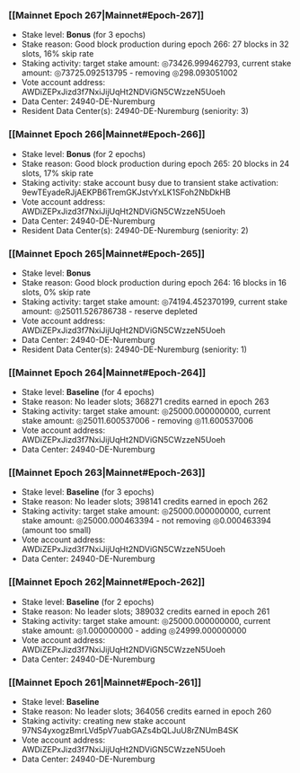 ### [[Mainnet Epoch 267|Mainnet#Epoch-267]]
* Stake level: **Bonus** (for 3 epochs)
* Stake reason: Good block production during epoch 266: 27 blocks in 32 slots, 16% skip rate
* Staking activity: target stake amount: ◎73426.999462793, current stake amount: ◎73725.092513795 - removing ◎298.093051002
* Vote account address: AWDiZEPxJizd3f7NxiJijUqHt2NDViGN5CWzzeN5Uoeh
* Data Center: 24940-DE-Nuremburg
* Resident Data Center(s): 24940-DE-Nuremburg (seniority: 3)
### [[Mainnet Epoch 266|Mainnet#Epoch-266]]
* Stake level: **Bonus** (for 2 epochs)
* Stake reason: Good block production during epoch 265: 20 blocks in 24 slots, 17% skip rate
* Staking activity: stake account busy due to transient stake activation: 9ewTEyadeRJjAEKPB6TremGKJstvYxLK1SFoh2NbDkHB
* Vote account address: AWDiZEPxJizd3f7NxiJijUqHt2NDViGN5CWzzeN5Uoeh
* Data Center: 24940-DE-Nuremburg
* Resident Data Center(s): 24940-DE-Nuremburg (seniority: 2)
### [[Mainnet Epoch 265|Mainnet#Epoch-265]]
* Stake level: **Bonus**
* Stake reason: Good block production during epoch 264: 16 blocks in 16 slots, 0% skip rate
* Staking activity: target stake amount: ◎74194.452370199, current stake amount: ◎25011.526786738 - reserve depleted
* Vote account address: AWDiZEPxJizd3f7NxiJijUqHt2NDViGN5CWzzeN5Uoeh
* Data Center: 24940-DE-Nuremburg
* Resident Data Center(s): 24940-DE-Nuremburg (seniority: 1)
### [[Mainnet Epoch 264|Mainnet#Epoch-264]]
* Stake level: **Baseline** (for 4 epochs)
* Stake reason: No leader slots; 368271 credits earned in epoch 263
* Staking activity: target stake amount: ◎25000.000000000, current stake amount: ◎25011.600537006 - removing ◎11.600537006
* Vote account address: AWDiZEPxJizd3f7NxiJijUqHt2NDViGN5CWzzeN5Uoeh
* Data Center: 24940-DE-Nuremburg
### [[Mainnet Epoch 263|Mainnet#Epoch-263]]
* Stake level: **Baseline** (for 3 epochs)
* Stake reason: No leader slots; 398141 credits earned in epoch 262
* Staking activity: target stake amount: ◎25000.000000000, current stake amount: ◎25000.000463394 - not removing ◎0.000463394 (amount too small)
* Vote account address: AWDiZEPxJizd3f7NxiJijUqHt2NDViGN5CWzzeN5Uoeh
* Data Center: 24940-DE-Nuremburg
### [[Mainnet Epoch 262|Mainnet#Epoch-262]]
* Stake level: **Baseline** (for 2 epochs)
* Stake reason: No leader slots; 389032 credits earned in epoch 261
* Staking activity: target stake amount: ◎25000.000000000, current stake amount: ◎1.000000000 - adding ◎24999.000000000
* Vote account address: AWDiZEPxJizd3f7NxiJijUqHt2NDViGN5CWzzeN5Uoeh
* Data Center: 24940-DE-Nuremburg
### [[Mainnet Epoch 261|Mainnet#Epoch-261]]
* Stake level: **Baseline**
* Stake reason: No leader slots; 364056 credits earned in epoch 260
* Staking activity: creating new stake account 97NS4yxogzBmrLVd5pV7uabGAZs4bQLJuU8rZNUmB4SK
* Vote account address: AWDiZEPxJizd3f7NxiJijUqHt2NDViGN5CWzzeN5Uoeh
* Data Center: 24940-DE-Nuremburg